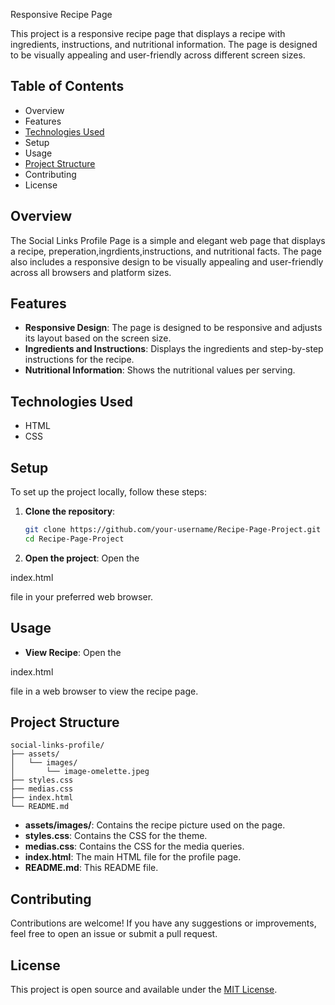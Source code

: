 Responsive Recipe Page

This project is a responsive recipe page that displays a recipe with ingredients, instructions, and nutritional information. The page is designed to be visually appealing and user-friendly across different screen sizes.

## Table of Contents

- Overview
- Features
- [Technologies Used](#technologies-used)
- Setup
- Usage
- [Project Structure](#project-structure)
- Contributing
- License

## Overview

The Social Links Profile Page is a simple and elegant web page that displays a recipe, preperation,ingrdients,instructions, and nutritional facts. The page also includes a responsive design to be visually appealing and user-friendly across all browsers and platform sizes.

## Features

- **Responsive Design**: The page is designed to be responsive and adjusts its layout based on the screen size.
- **Ingredients and Instructions**: Displays the ingredients and step-by-step instructions for the recipe.
- **Nutritional Information**: Shows the nutritional values per serving.

## Technologies Used

- HTML
- CSS

## Setup

To set up the project locally, follow these steps:

1. **Clone the repository**:
   ```bash
   git clone https://github.com/your-username/Recipe-Page-Project.git
   cd Recipe-Page-Project
   ```

2. **Open the project**:
   Open the 

index.html

 file in your preferred web browser.

## Usage

- **View Recipe**: Open the 

index.html

 file in a web browser to view the recipe page.
## Project Structure

```
social-links-profile/
├── assets/
│   └── images/
│       └── image-omelette.jpeg
├── styles.css
├── medias.css
├── index.html
└── README.md
```

- **assets/images/**: Contains the recipe picture used on the page.
- **styles.css**: Contains the CSS for the theme.
- **medias.css**: Contains the CSS for the media queries.
- **index.html**: The main HTML file for the profile page.
- **README.md**: This README file.

## Contributing

Contributions are welcome! If you have any suggestions or improvements, feel free to open an issue or submit a pull request.

## License

This project is open source and available under the [MIT License](LICENSE).